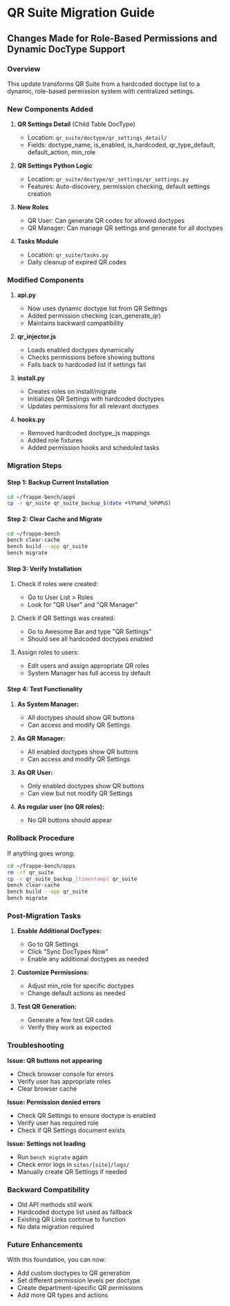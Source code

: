 # QR Suite Migration Guide
## Changes Made for Role-Based Permissions and Dynamic DocType Support

### Overview
This update transforms QR Suite from a hardcoded doctype list to a dynamic, role-based permission system with centralized settings.

### New Components Added
1. **QR Settings Detail** (Child Table DocType)
   - Location: `qr_suite/doctype/qr_settings_detail/`
   - Fields: doctype_name, is_enabled, is_hardcoded, qr_type_default, default_action, min_role

2. **QR Settings Python Logic**
   - Location: `qr_suite/doctype/qr_settings/qr_settings.py`
   - Features: Auto-discovery, permission checking, default settings creation

3. **New Roles**
   - QR User: Can generate QR codes for allowed doctypes
   - QR Manager: Can manage QR settings and generate for all doctypes

4. **Tasks Module**
   - Location: `qr_suite/tasks.py`
   - Daily cleanup of expired QR codes

### Modified Components
1. **api.py**
   - Now uses dynamic doctype list from QR Settings
   - Added permission checking (can_generate_qr)
   - Maintains backward compatibility

2. **qr_injector.js**
   - Loads enabled doctypes dynamically
   - Checks permissions before showing buttons
   - Falls back to hardcoded list if settings fail

3. **install.py**
   - Creates roles on install/migrate
   - Initializes QR Settings with hardcoded doctypes
   - Updates permissions for all relevant doctypes

4. **hooks.py**
   - Removed hardcoded doctype_js mappings
   - Added role fixtures
   - Added permission hooks and scheduled tasks

### Migration Steps

#### Step 1: Backup Current Installation
```bash
cd ~/frappe-bench/apps
cp -r qr_suite qr_suite_backup_$(date +%Y%m%d_%H%M%S)
```

#### Step 2: Clear Cache and Migrate
```bash
cd ~/frappe-bench
bench clear-cache
bench build --app qr_suite
bench migrate
```

#### Step 3: Verify Installation
1. Check if roles were created:
   - Go to User List > Roles
   - Look for "QR User" and "QR Manager"

2. Check if QR Settings was created:
   - Go to Awesome Bar and type "QR Settings"
   - Should see all hardcoded doctypes enabled

3. Assign roles to users:
   - Edit users and assign appropriate QR roles
   - System Manager has full access by default

#### Step 4: Test Functionality
1. **As System Manager:**
   - All doctypes should show QR buttons
   - Can access and modify QR Settings

2. **As QR Manager:**
   - All enabled doctypes show QR buttons
   - Can access and modify QR Settings

3. **As QR User:**
   - Only enabled doctypes show QR buttons
   - Can view but not modify QR Settings

4. **As regular user (no QR roles):**
   - No QR buttons should appear

### Rollback Procedure
If anything goes wrong:
```bash
cd ~/frappe-bench/apps
rm -rf qr_suite
cp -r qr_suite_backup_[timestamp] qr_suite
bench clear-cache
bench build --app qr_suite
bench migrate
```

### Post-Migration Tasks
1. **Enable Additional DocTypes:**
   - Go to QR Settings
   - Click "Sync DocTypes Now"
   - Enable any additional doctypes as needed

2. **Customize Permissions:**
   - Adjust min_role for specific doctypes
   - Change default actions as needed

3. **Test QR Generation:**
   - Generate a few test QR codes
   - Verify they work as expected

### Troubleshooting

**Issue: QR buttons not appearing**
- Check browser console for errors
- Verify user has appropriate roles
- Clear browser cache

**Issue: Permission denied errors**
- Check QR Settings to ensure doctype is enabled
- Verify user has required role
- Check if QR Settings document exists

**Issue: Settings not loading**
- Run `bench migrate` again
- Check error logs in `sites/[site]/logs/`
- Manually create QR Settings if needed

### Backward Compatibility
- Old API methods still work
- Hardcoded doctype list used as fallback
- Existing QR Links continue to function
- No data migration required

### Future Enhancements
With this foundation, you can now:
- Add custom doctypes to QR generation
- Set different permission levels per doctype
- Create department-specific QR permissions
- Add more QR types and actions
